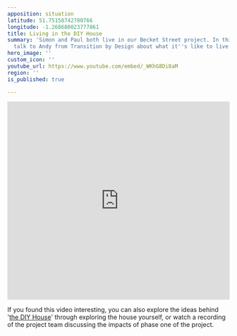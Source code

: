 ```yaml
---
apposition: situation
latitude: 51.75158742780766
longitude: -1.268680023777861
title: Living in the DIY House
summary: 'Simon and Paul both live in our Becket Street project. In this video they
  talk to Andy from Transition by Design about what it''s like to live there. '
hero_image: ''
custom_icon: ''
youtube_url: https://www.youtube.com/embed/_WKhG8Di8aM
region: ''
is_published: true

---
```

<iframe width="100%" height="450" src="https://www.youtube.com/embed/_WKhG8Di8aM" title="YouTube video player" frameborder="0" allow="accelerometer; autoplay; clipboard-write; encrypted-media; gyroscope; picture-in-picture" allowfullscreen></iframe>

If you found this video interesting, you can also explore the ideas behind '[the DIY House](https://homemakeroxford.org/map/the-diy-house-1)' through exploring the house yourself, or watch a recording of the project team discussing the impacts of phase one of the project.